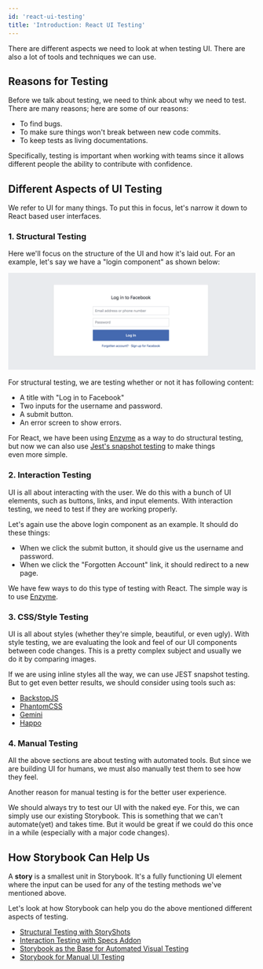 ```yaml
---
id: 'react-ui-testing'
title: 'Introduction: React UI Testing'
---
```


There are different aspects we need to look at when testing UI.
There are also a lot of tools and techniques we can use. 

## Reasons for Testing

Before we talk about testing, we need to think about why we need to test.
There are many reasons; here are some of our reasons:

-   To find bugs.
-   To make sure things won't break between new code commits.
-   To keep tests as living documentations.

Specifically, testing is important when working with teams since it allows different people the ability to contribute with confidence.

## Different Aspects of UI Testing

We refer to UI for many things. To put this in focus, let's narrow it down to React based user interfaces.

### 1. Structural Testing

Here we'll focus on the structure of the UI and how it's laid out.
For an example, let's say we have a "login component" as shown below:

![Login Form](../static/login_form.png)

For structural testing, we are testing whether or not it has following content:

-   A title with "Log in to Facebook"
-   Two inputs for the username and password.
-   A submit button.
-   An error screen to show errors.

For React, we have been using [Enzyme](https://github.com/airbnb/enzyme) as a way to do structural testing, but now we can also use [Jest's snapshot testing](https://facebook.github.io/jest/blog/2016/07/27/jest-14.html) to make things even more simple.

### 2. Interaction Testing

UI is all about interacting with the user.
We do this with a bunch of UI elements, such as buttons, links, and input elements.
With interaction testing, we need to test if they are working properly.

Let's again use the above login component as an example. It should do these things:

-   When we click the submit button, it should give us the username and password.
-   When we click the "Forgotten Account" link, it should redirect to a new page.

We have few ways to do this type of testing with React. The simple way is to use [Enzyme](https://github.com/airbnb/enzyme).

### 3. CSS/Style Testing

UI is all about styles (whether they're simple, beautiful, or even ugly).
With style testing, we are evaluating the look and feel of our UI components between code changes.
This is a pretty complex subject and usually we do it by comparing images.

If we are using inline styles all the way, we can use JEST snapshot testing.
But to get even better results, we should consider using tools such as:

-   [BackstopJS](https://github.com/garris/BackstopJS)
-   [PhantomCSS](https://github.com/Huddle/PhantomCSS)
-   [Gemini](https://github.com/gemini-testing/gemini)
-   [Happo](https://github.com/Galooshi/happo)

### 4. Manual Testing

All the above sections are about testing with automated tools.
But since we are building UI for humans, we must also manually test them to see how they feel.

Another reason for manual testing is for the better user experience.

We should always try to test our UI with the naked eye.
For this, we can simply use our existing Storybook.
This is something that we can't automate(yet) and takes time.
But it would be great if we could do this once in a while (especially with a major code changes).

## How Storybook Can Help Us

A **story** is a smallest unit in Storybook.
It's a fully functioning UI element where the input can be used for any of the testing methods we've mentioned above.

Let's look at how Storybook can help you do the above mentioned different aspects of testing.

-   [Structural Testing with StoryShots](/testing/structural-testing)
-   [Interaction Testing with Specs Addon](/testing/interaction-testing)
-   [Storybook as the Base for Automated Visual Testing](/testing/automated-visual-testing)
-   [Storybook for Manual UI Testing](/testing/manual-testing)
